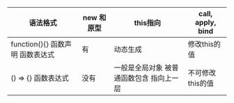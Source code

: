 | 语法格式 | new 和 原型 | this指向 |call, apply, bind
| ------ | ------ | ------ |------ | 
| function(){} 函数声明 函数表达式  | 有  | 动态生成  | 修改this的值
| ()  => {}  函数表达式  | 没有  | 一般是全局对象 被普通函数包含 指向上一层  | 不可修改this的值